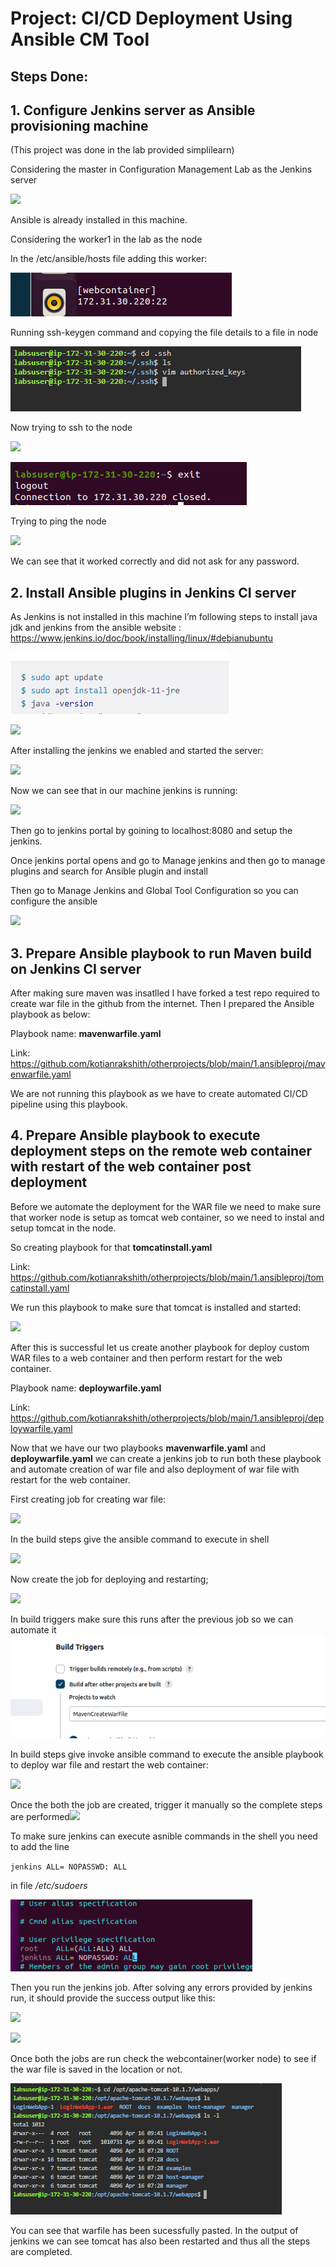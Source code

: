 # **Project: CI/CD Deployment Using Ansible CM Tool**

## **Steps Done:**

## **1. Configure Jenkins server as Ansible provisioning machine**
   
(This project was done in the lab provided simplilearn)

Considering the master in Configuration Management Lab as the Jenkins server

![](/1.ansibleproj/readmeimages/Aspose.Words.92a2be4a-feb6-4e52-95c8-95e0112a1c40.001.png)

Ansible is already installed in this machine.

Considering the worker1 in the lab as the node

In the /etc/ansible/hosts file adding this worker:

![](/1.ansibleproj/readmeimages/Aspose.Words.92a2be4a-feb6-4e52-95c8-95e0112a1c40.002.png)

Running ssh-keygen command and copying the file details to a file in node

![](/1.ansibleproj/readmeimages/Aspose.Words.92a2be4a-feb6-4e52-95c8-95e0112a1c40.003.png)

Now trying to ssh to the node

![](/1.ansibleproj/readmeimages/Aspose.Words.92a2be4a-feb6-4e52-95c8-95e0112a1c40.004.png)

![](/1.ansibleproj/readmeimages/Aspose.Words.92a2be4a-feb6-4e52-95c8-95e0112a1c40.005.png)

Trying to ping the node 

![](/1.ansibleproj/readmeimages/Aspose.Words.92a2be4a-feb6-4e52-95c8-95e0112a1c40.006.png)

We can see that it worked correctly and did not ask for any password.

## **2.  Install Ansible plugins in Jenkins CI server**

As Jenkins is not installed in this machine I’m following steps to install java jdk and jenkins from the ansible website : https://www.jenkins.io/doc/book/installing/linux/#debianubuntu

![](/1.ansibleproj/readmeimages/Aspose.Words.92a2be4a-feb6-4e52-95c8-95e0112a1c40.007.png)

![](/1.ansibleproj/readmeimages/Aspose.Words.92a2be4a-feb6-4e52-95c8-95e0112a1c40.008.png)

After installing the jenkins we enabled and started the server:

![](/1.ansibleproj/readmeimages/Aspose.Words.92a2be4a-feb6-4e52-95c8-95e0112a1c40.009.png)

Now we can see that in our machine jenkins is running:

![](/1.ansibleproj/readmeimages/Aspose.Words.92a2be4a-feb6-4e52-95c8-95e0112a1c40.010.png)

Then go to jenkins portal by goining to localhost:8080 and setup the jenkins.

Once  jenkins portal opens and go to Manage jenkins and then go to manage plugins and search for Ansible plugin and install

Then go to Manage Jenkins and Global Tool Configuration so you can configure the ansible

![](/1.ansibleproj/readmeimages/Aspose.Words.92a2be4a-feb6-4e52-95c8-95e0112a1c40.011.png)

## **3. Prepare Ansible playbook to run Maven build on Jenkins CI server**

After making sure maven was insatlled I have forked a test repo required to create war file in the github from the internet. Then I prepared the Ansible playbook as below:

Playbook name: **mavenwarfile.yaml**

Link: <https://github.com/kotianrakshith/otherprojects/blob/main/1.ansibleproj/mavenwarfile.yaml>

We are not running this playbook as we have to create automated CI/CD pipeline using this playbook.

## **4. Prepare Ansible playbook to execute deployment steps on the remote web container with restart of the web container post deployment**

Before we automate the deployment for the WAR file we need to make sure that worker node is setup as tomcat web container, so we need to instal and setup tomcat in the node.


So creating playbook for that **tomcatinstall.yaml**

Link: <https://github.com/kotianrakshith/otherprojects/blob/main/1.ansibleproj/tomcatinstall.yaml>

We run this playbook to make sure that tomcat is installed and started:

![](/1.ansibleproj/readmeimages/Aspose.Words.92a2be4a-feb6-4e52-95c8-95e0112a1c40.012.png)

After this is successful let us create another playbook for deploy custom WAR files to a web container and then perform restart for the web container.

Playbook name: **deploywarfile.yaml**

Link: <https://github.com/kotianrakshith/otherprojects/blob/main/1.ansibleproj/deploywarfile.yaml>


Now that we have our two playbooks **mavenwarfile.yaml** and **deploywarfile.yaml** we can create a jenkins job to run both these playbook and automate creation of war file and also deployment of war file with restart for the web container.

First creating job for creating war file:

![](/1.ansibleproj/readmeimages/Aspose.Words.92a2be4a-feb6-4e52-95c8-95e0112a1c40.013.png)

In the build steps give the ansible command to execute in shell

![](/1.ansibleproj/readmeimages/Aspose.Words.92a2be4a-feb6-4e52-95c8-95e0112a1c40.014.png)

Now create the job for deploying and restarting;

![](/1.ansibleproj/readmeimages/Aspose.Words.92a2be4a-feb6-4e52-95c8-95e0112a1c40.015.png)

In build triggers make sure this runs after the previous job so we can automate it![](/1.ansibleproj/readmeimages/Aspose.Words.92a2be4a-feb6-4e52-95c8-95e0112a1c40.016.png)

In build steps give invoke ansible command to execute the ansible playbook to deploy war file and restart the web container:

![](/1.ansibleproj/readmeimages/Aspose.Words.92a2be4a-feb6-4e52-95c8-95e0112a1c40.017.png)


Once the both the job are created, trigger it manually so the complete steps are performed![](/1.ansibleproj/readmeimages/Aspose.Words.92a2be4a-feb6-4e52-95c8-95e0112a1c40.018.png)

To make sure jenkins can execute asnible commands in the shell you need to add the line 

`jenkins ALL= NOPASSWD: ALL` 

in file _/etc/sudoers_

![](/1.ansibleproj/readmeimages/Aspose.Words.92a2be4a-feb6-4e52-95c8-95e0112a1c40.019.png)

Then you run the jenkins job.  After solving any errors provided by jenkins run, it should provide the success output like this:

![](/1.ansibleproj/readmeimages/Aspose.Words.92a2be4a-feb6-4e52-95c8-95e0112a1c40.020.png)

![](/1.ansibleproj/readmeimages/Aspose.Words.92a2be4a-feb6-4e52-95c8-95e0112a1c40.021.png)

Once both the jobs are run check the webcontainer(worker node) to see if the war file is saved in the location or not.

![](/1.ansibleproj/readmeimages/Aspose.Words.92a2be4a-feb6-4e52-95c8-95e0112a1c40.022.png)

You can see that warfile has been sucessfully pasted. In the output of jenkins we can see tomcat has also been restarted and thus all the steps are completed.
